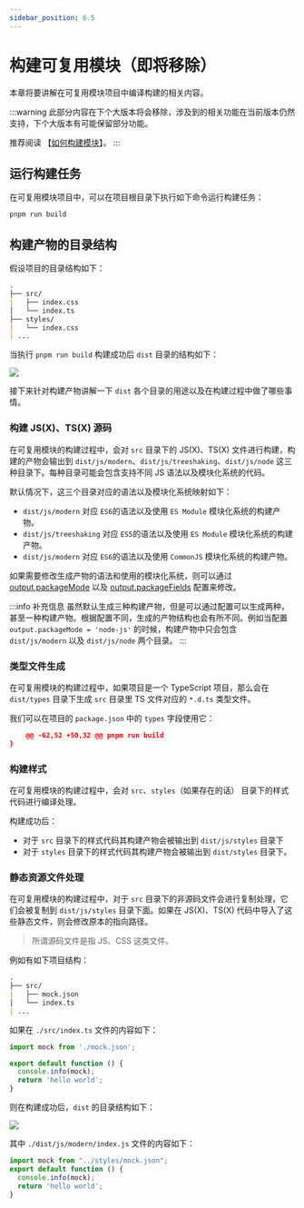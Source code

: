 ```yaml
---
sidebar_position: 6.5
---
```


# 构建可复用模块（即将移除）
本章将要讲解在可复用模块项目中编译构建的相关内容。

:::warning
此部分内容在下个大版本将会移除，涉及到的相关功能在当前版本仍然支持，下个大版本有可能保留部分功能。

推荐阅读 【[如何构建模块](/docs/guides/features/modules/build)】。
:::

## 运行构建任务

在可复用模块项目中，可以在项目根目录下执行如下命令运行构建任务：

```
pnpm run build
```

## 构建产物的目录结构

假设项目的目录结构如下：

```md
.
├── src/
|   ├── index.css
│   └── index.ts
├── styles/
|   └── index.css
| ...
```

当执行 `pnpm run build` 构建成功后 `dist` 目录的结构如下：

![](https://lf3-static.bytednsdoc.com/obj/eden-cn/aphqeh7uhohpquloj/modern-js/guides/dist-struct.png)

接下来针对构建产物讲解一下 `dist` 各个目录的用途以及在构建过程中做了哪些事情。

### 构建 JS(X)、TS(X) 源码

在可复用模块的构建过程中，会对 `src` 目录下的 JS(X)、TS(X) 文件进行构建，构建的产物会输出到 `dist/js/modern`、`dist/js/treeshaking`、`dist/js/node` 这三种目录下。每种目录可能会包含支持不同 JS 语法以及模块化系统的代码。

默认情况下，这三个目录对应的语法以及模块化系统映射如下：

- `dist/js/modern` 对应 `ES6`的语法以及使用 `ES Module` 模块化系统的构建产物。
- `dist/js/treeshaking` 对应 `ES5`的语法以及使用 `ES Module` 模块化系统的构建产物。
- `dist/js/modern` 对应 `ES6`的语法以及使用 `CommonJS` 模块化系统的构建产物。

如果需要修改生成产物的语法和使用的模块化系统，则可以通过 [output.packageMode](/docs/apis/module/config/output/package-mode) 以及 [output.packageFields](/docs/apis/module/config/output/package-fields) 配置来修改。

:::info 补充信息
虽然默认生成三种构建产物，但是可以通过配置可以生成两种，甚至一种构建产物。根据配置不同，生成的产物结构也会有所不同。例如当配置 `output.packageMode = 'node-js'` 的时候，构建产物中只会包含 `dist/js/modern` 以及 `dist/js/node` 两个目录。
:::

### 类型文件生成

在可复用模块的构建过程中，如果项目是一个 TypeScript 项目，那么会在 `dist/types` 目录下生成 `src` 目录里 TS 文件对应的 `*.d.ts` 类型文件。

我们可以在项目的 `package.json` 中的 `types` 字段使用它：

```json
	@@ -62,52 +50,32 @@ pnpm run build
}
```

### 构建样式

在可复用模块的构建过程中，会对 `src`、`styles`（如果存在的话） 目录下的样式代码进行编译处理。

构建成功后：

- 对于 `src` 目录下的样式代码其构建产物会被输出到 `dist/js/styles` 目录下
- 对于 `styles` 目录下的样式代码其构建产物会被输出到 `dist/styles` 目录下。

### 静态资源文件处理

在可复用模块的构建过程中，对于 `src` 目录下的非源码文件会进行复制处理，它们会被复制到 `dist/js/styles` 目录下面。如果在 JS(X)、TS(X) 代码中导入了这些静态文件，则会修改原本的指向路径。

> 所谓源码文件是指 JS、CSS 这类文件。

例如有如下项目结构：

```md
.
├── src/
|   ├── mock.json
│   └── index.ts
| ...
```

如果在 `./src/index.ts` 文件的内容如下：

``` ts
import mock from './mock.json';

export default function () {
  console.info(mock);
  return 'hello world';
}
```

则在构建成功后，`dist` 的目录结构如下：

![](https://lf3-static.bytednsdoc.com/obj/eden-cn/aphqeh7uhohpquloj/modern-js/guides/assets-dist.png)

其中 `./dist/js/modern/index.js` 文件的内容如下：

``` js
import mock from "../styles/mock.json";
export default function () {
  console.info(mock);
  return 'hello world';
}
```
